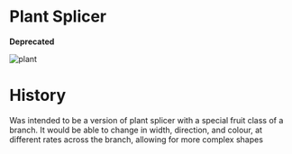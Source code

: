 # Plant Splicer

**Deprecated**

![plant](https://github.com/Wurnace/plant_splicer/assets/122387227/e1f28fae-7740-4cb8-b41a-c277fa3e291a)

# History

Was intended to be a version of plant splicer with a special fruit class of a branch. It would be able to change in width, direction, and colour, at different rates across the branch, allowing for more complex shapes
